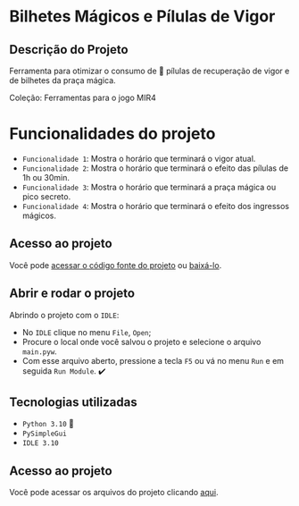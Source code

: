 # Bilhetes Mágicos e Pílulas de Vigor 

## Descrição do Projeto

Ferramenta para otimizar o consumo de 💊 pílulas de recuperação de vigor e de bilhetes da praça mágica.<br>

Coleção: Ferramentas para o jogo MIR4

# Funcionalidades do projeto
- `Funcionalidade 1`: Mostra o horário que terminará o vigor atual.
- `Funcionalidade 2`: Mostra o horário que terminará o efeito das pílulas de 1h ou 30min.
- `Funcionalidade 3`: Mostra o horário que terminará a praça mágica ou pico secreto.
- `Funcionalidade 4`: Mostra o horário que terminará o efeito dos ingressos mágicos.

## Acesso ao projeto

Você pode [acessar o código fonte do projeto](https://github.com/eder-projetos-dev/calcular-vigor-mir4) ou [baixá-lo](https://github.com/eder-projetos-dev/calcular-vigor-mir4/archive/refs/heads/main.zip).

## Abrir e rodar o projeto

Abrindo o projeto com o `IDLE`:
- No `IDLE` clique no menu `File`, `Open`;
- Procure o local onde você salvou o projeto e selecione o arquivo `main.pyw`.
- Com esse arquivo aberto, pressione a tecla `F5` ou vá no menu `Run` e em seguida `Run Module`. :heavy_check_mark:


## Tecnologias utilizadas

- ``Python 3.10`` :snake:
- ``PySimpleGui``
- ``IDLE 3.10``

## Acesso ao projeto
Você pode acessar os arquivos do projeto clicando [aqui](https://github.com/eder-projetos-dev/calcular-vigor-mir4).
